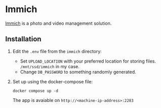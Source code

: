 # Immich
[Immich](https://github.com/immich-app/immich) is a photo and video management solution.
## Installation
1. Edit the `.env` file from the `immich` directory:
    - Set `UPLOAD_LOCATION` with your preferred location for storing files. `/mnt/ssd/immich` in my case.
    - Change `DB_PASSWORD` to something randomly generated.
  
2. Set up using the docker-compose file:
    ```
    docker compose up -d
    ```

    The app is avaiable on `http://<machine-ip-address>:2283`